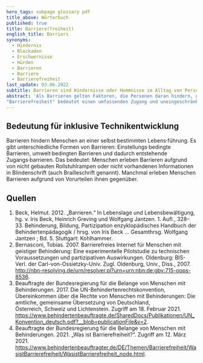 ```yaml
---
hero_tags: subpage glossary pdf
title_above: Wörterbuch
published: true
title: Barriere(freiheit)
english_title: Barriers
synonyms:
  - Hindernis
  - Blockaden
  - Erschwernisse
  - Hürden
  - Barrieren
  - Barriere
  - Barrierefreiheit
last_update: 03.06.2022
subtitle: Barrieren sind Hindernisse oder Hemmnisse im Alltag von Personen. Diese Barrieren hindern Menschen daran ihr Leben so zu führen, wie sie es möchten.
abstract: 'Als Barrieren gelten Faktoren, die Personen daran hindern, gleichberechtigt am gesellschaftlichen Leben teilzuhaben.
"Barrierefreiheit" bedeutet einen umfassenden Zugang und uneingeschränkte Nutzungschancen aller gestalteten Lebensbereiche."'
---
```


## Bedeutung für inklusive Technikentwicklung

Barrieren hindern Menschen an einer selbst·bestimmten Lebens·führung. Es gibt unterschiedliche Formen von Barrieren: Einstellungs·bedingte Barrieren, umwelt·bedingten Barrieren und dadurch entstehende Zugangs·barrieren. Das bedeutet: Menschen erleben Barrieren aufgrund von nicht gebauten Rollstuhlrampen oder nicht vorhandenen Informationen in Blindenschrift (auch Brailleschrift genannt). Manchmal erleben Menschen Barrieren aufgrund von Vorurteilen ihnen gegenüber.

## Quellen

1. Beck, Helmut. 2012. „Barrieren.“ In Lebenslage und Lebensbewältigung, hg. v. Iris Beck, Heinrich Greving und Wolfgang Jantzen. 1. Aufl., 328–33. Behinderung, Bildung, Partizipation enzyklopädisches Handbuch der Behindertenpädagogik / hrsg. von Iris Beck … Gesamthrsg. Wolfgang Jantzen ; Bd. 5. Stuttgart: Kohlhammer.
2. Bernasconi, Tobias. 2007. Barrierefreies Internet für Menschen mit geistiger Behinderung: Eine experimentelle Pilotstudie zu technischen Voraussetzungen und partizipativen Auswirkungen. Oldenburg: BIS-Verl. der Carl-von-Ossietzky-Univ. Zugl. Oldenburg, Univ., Diss., 2007. http://nbn-resolving.de/urn/resolver.pl?urn=urn:nbn:de:gbv:715-oops-8536.
3. Beauftragte der Bundesregierung für die Belange von Menschen mit Behinderungen. 2017. Die UN-Behindertenrechtskonvention, Übereinkommen über die Rechte von Menschen mit Behinderungen: Die amtliche, gemeinsame Übersetzung von Deutschland, Österreich, Schweiz und Lichtenstein. Zugriff am 18. Februar 2021. https://www.behindertenbeauftragte.de/SharedDocs/Publikationen/UN_Konvention_deutsch.pdf?__blob=publicationFile&v=2.
4. Beauftragte der Bundesregierung für die Belange von Menschen mit Behinderungen. 2021. „Was ist Barrierefreiheit?“. Zugriff am 12. März 2021. https://www.behindertenbeauftragter.de/DE/Themen/Barrierefreiheit/WasistBarrierefreiheit/WasistBarrierefreiheit_node.html.
